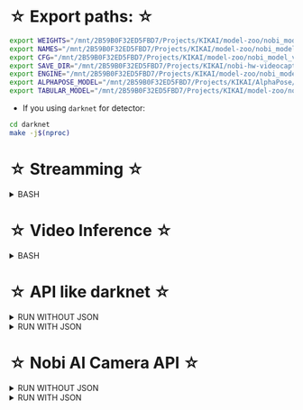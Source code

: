 # ☆ Export paths: ☆

```bash
export WEIGHTS="/mnt/2B59B0F32ED5FBD7/Projects/KIKAI/model-zoo/nobi_model_v2/scaled_nobi_pose_v2.weights"
export NAMES="/mnt/2B59B0F32ED5FBD7/Projects/KIKAI/model-zoo/nobi_model_v2/scaled_nobi_pose_v2.names"
export CFG="/mnt/2B59B0F32ED5FBD7/Projects/KIKAI/model-zoo/nobi_model_v2/scaled_nobi_pose_v2.cfg"
export SAVE_DIR="/mnt/2B59B0F32ED5FBD7/Projects/KIKAI/nobi-hw-videocapture/EMoi///"
export ENGINE="/mnt/2B59B0F32ED5FBD7/Projects/KIKAI/model-zoo/nobi_model_v2/scaled_nobi_pose_v2.engine"
export ALPHAPOSE_MODEL="/mnt/2B59B0F32ED5FBD7/Projects/KIKAI/AlphaPose/AlphaPose_TorchScript/model-zoo/fast_pose_res50/fast_res50_256x192.jit"
export TABULAR_MODEL="/mnt/2B59B0F32ED5FBD7/Projects/KIKAI/model-zoo/nobi_tabular_v1/tabular_v1.jit"
```

- If you using `darknet` for detector:

```bash
cd darknet
make -j$(nproc)
```

# ☆ Streamming ☆

<details>
  <summary>BASH</summary>

## Build Streamming 4 Camera Test

```bash
rm -rf .cmake/ *
cmake -DFOUR_CAMS=ON -DCAM_ID_EXAMPLES=ON ..
cmake --build . --config Release
./Nobi_App
```

## Build Streamming 4 Video Source Test

```bash
rm -rf .cmake/ *
cmake -DFOUR_CAMS=ON -DVIDEO_EXAMPLES=ON ..
cmake --build . --config Release
./Nobi_App
```

## Build Streaming From Camera Test

```bash
rm -rf .cmake/ *
cmake -DSINGLE_CAM=ON -DCAM_ID_EXAMPLES=ON ..
cmake --build . --config Release
./Nobi_App
```

## Build Streaming From Video Soure Test

```bash
rm -rf .cmake/ *
cmake -DSINGLE_CAM=ON -DVIDEO_EXAMPLES=ON ..
cmake --build . --config Release
./Nobi_App
```

</details>

# ☆ Video Inference ☆

<details>
  <summary>BASH</summary>

## Build test object detection by TensorRT model on a sample video path like darknet


```bash
rm -rf .cmake/ *
cmake -DINFERENCE_VIDEO=ON ..
cmake --build . --config Release
./Nobi_App
```

## Build test object detection by darknet C++ model on a sample video path like darknet

```bash
rm -rf .cmake/ *
cmake -DINFERENCE_VIDEO=ON -DINFERENCE_DARKNET=ON -DVIDEO_EXAMPLES=ON ..
cmake --build . --config Release
./Nobi_App
```

## Build test object detection by TensorRT model on a sample video path like darknet, and support **_pose estimation_**

```bash
rm -rf .cmake/ *
cmake -DINFERENCE_VIDEO=ON -DVIDEO_EXAMPLES=ON -DINFERENCE_ALPHAPOSE_TORCH=ON ..
cmake --build . --config Release
./Nobi_App
```

## Build test object detection by darknet C++ model on a sample video path like darknet, and support **_pose estimation_**

```bash
rm -rf .cmake/ *
cmake -DINFERENCE_VIDEO=ON -DINFERENCE_DARKNET=ON -DVIDEO_EXAMPLES=ON -DINFERENCE_ALPHAPOSE_TORCH=ON ..
cmake --build . --config Release
./Nobi_App
```

</details>

# ☆ API like darknet ☆

<details>
  <summary>RUN WITHOUT JSON</summary>

## Build test object detection by TensorRT model on a specific image path like darknet

```bash
rm -rf .cmake/ *
cmake -DTENSORRT_API=ON ..
cmake --build . --config Release
./Nobi_App --engine-file ${ENGINE} --label-file ${NAMES} --dims 512 512 --obj-thres 0.7 --nms-thres 0.7 --type-yolo csp --dont-show
```

## Build test object detection by darknet C++ model on a specific image path like darknet

```bash
rm -rf .cmake/ *
cmake -DTENSORRT_API=ON -DINFERENCE_DARKNET=ON ..
cmake --build . --config Release
./Nobi_App --weights-file ${WEIGHTS} --cfg-file ${CFG} --names-file ${NAMES} --thresh 0.7 --dont-show
```

## Build test object detection by TensorRT model on a specific image path like darknet, and support **_pose estimation_**

```bash
rm -rf .cmake/ *
cmake -DTENSORRT_API=ON -DINFERENCE_ALPHAPOSE_TORCH=ON ..
cmake --build . --config Release
./Nobi_App --engine-file ${ENGINE} --label-file ${NAMES} --alphapose-jit ${ALPHAPOSE_MODEL} --dims 512 512 --obj-thres 0.7 --nms-thres 0.7 --type-yolo csp --dont-show
```

## Build test object detection by darknet C++ model on a specific image path like darknet, and support **_pose estimation_**

```bash
rm -rf .cmake/ *
cmake -DTENSORRT_API=ON -DINFERENCE_DARKNET=ON -DINFERENCE_ALPHAPOSE_TORCH=ON ..
cmake --build . --config Release
./Nobi_App --weights-file ${WEIGHTS} --cfg-file ${CFG} --names-file ${NAMES} --alphapose-jit ${ALPHAPOSE_MODEL} --thresh 0.7 --dont-show
```

</details>

<details>
  <summary>RUN WITH JSON</summary>

## Build test object detection by TensorRT model on a sample video path like darknet and output `Json`

```bash
rm -rf .cmake/ *
cmake -DTENSORRT_API=ON -DJSON=ON ..
cmake --build . --config Release
./Nobi_App --engine-file ${ENGINE} --label-file ${NAMES} --dims 512 512 --obj-thres 0.7 --nms-thres 0.7 --type-yolo csp --dont-show
```

## Build test object detection by darknet C++ model on a sample video path like darknet and output `Json`

```bash
rm -rf .cmake/ *
cmake -DTENSORRT_API=ON -DINFERENCE_DARKNET=ON -DJSON=ON ..
cmake --build . --config Release
./Nobi_App --weights-file ${WEIGHTS} --cfg-file ${CFG} --names-file ${NAMES} --thresh 0.7 --dont-show
```

## Build test object detection by TensorRT model on a sample video path like darknet, and support **_pose estimation_** and output `Json`

```bash
rm -rf .cmake/ *
cmake -DTENSORRT_API=ON -DINFERENCE_ALPHAPOSE_TORCH=ON -DJSON=ON ..
cmake --build . --config Release
./Nobi_App --engine-file ${ENGINE} --label-file ${NAMES} --alphapose-jit ${ALPHAPOSE_MODEL} --dims 512 512 --obj-thres 0.7 --nms-thres 0.7 --type-yolo csp --dont-show
```

## Build test object detection by TensorRT model on a sample video path like darknet, and support **_pose estimation_**, **_tabular learner_** and output `Json`

```bash
rm -rf .cmake/ *
cmake -DTENSORRT_API=ON -DINFERENCE_ALPHAPOSE_TORCH=ON -DINFERENCE_TABULAR_TORCH=ON -DJSON=ON ..
cmake --build . --config Release
./Nobi_App --engine-file ${ENGINE} --label-file ${NAMES} --alphapose-jit ${ALPHAPOSE_MODEL} --tabular-jit ${TABULAR_MODEL} --dims 512 512 --obj-thres 0.7 --nms-thres 0.7 --type-yolo csp --dont-show
```

## Build test object detection by darknet C++ model on a sample video path like darknet, and support **_pose estimation_** and output `Json`

```bash
rm -rf .cmake/ *
cmake -DTENSORRT_API=ON -DINFERENCE_DARKNET=ON -DINFERENCE_ALPHAPOSE_TORCH=ON -DJSON=ON ..
cmake --build . --config Release
./Nobi_App --weights-file ${WEIGHTS} --cfg-file ${CFG} --names-file ${NAMES} --alphapose-jit ${ALPHAPOSE_MODEL} --thresh 0.7 --dont-show
```

</details>

# ☆ Nobi AI Camera API ☆

<details>
  <summary>RUN WITHOUT JSON</summary>

## Build Nobi API support object detection TensorRT

```bash
rm -rf .cmake/ *
cmake -DNOBI_CAMERA_AI_API=ON -DVIDEO_EXAMPLES=ON ..
cmake --build . --config Release
./Nobi_App --engine-file ${ENGINE} --label-file ${NAMES} --save-dir ${SAVE_DIR} --dims 512 512 --obj-thres 0.7 --nms-thres 0.7 --type-yolo csp --dont-show
```

## Build Nobi API support object detection darknet C++

```bash
rm -rf .cmake/ *
cmake -DNOBI_CAMERA_AI_API=ON -DINFERENCE_DARKNET=ON -DVIDEO_EXAMPLES=ON ..
cmake --build . --config Release
./Nobi_App --weights-file ${WEIGHTS} --cfg-file ${CFG} --names-file ${NAMES} --save-dir ${SAVE_DIR} --thresh 0.7 --dont-show
```

## Build Nobi API support object detection TensorRT and **_pose estimation_**

```bash
rm -rf .cmake/ *
cmake -DNOBI_CAMERA_AI_API=ON -DVIDEO_EXAMPLES=ON -DINFERENCE_ALPHAPOSE_TORCH=ON ..
cmake --build . --config Release
./Nobi_App --engine-file ${ENGINE} --label-file ${NAMES} --alphapose-jit ${ALPHAPOSE_MODEL} --save-dir ${SAVE_DIR} --dims 512 512 --obj-thres 0.7 --nms-thres 0.7 --type-yolo csp --dont-show
```

## Build Nobi API support object detection darknet C++ and **_pose estimation_**

```bash
rm -rf .cmake/ *
cmake -DNOBI_CAMERA_AI_API=ON -DINFERENCE_DARKNET=ON -DVIDEO_EXAMPLES=ON -DINFERENCE_ALPHAPOSE_TORCH=ON ..
cmake --build . --config Release
./Nobi_App --weights-file ${WEIGHTS} --cfg-file ${CFG} --names-file ${NAMES} --alphapose-jit ${ALPHAPOSE_MODEL} --save-dir ${SAVE_DIR} --thresh 0.7 --dont-show
```

</details>

<details>
  <summary>RUN WITH JSON</summary>

## Build Nobi API support object detection TensorRT and output `Json`

```bash
rm -rf .cmake/ *
cmake -DNOBI_CAMERA_AI_API=ON -DVIDEO_EXAMPLES=ON -DJSON=ON ..
cmake --build . --config Release
./Nobi_App --engine-file ${ENGINE} --label-file ${NAMES} --save-dir ${SAVE_DIR} --dims 512 512 --obj-thres 0.7 --nms-thres 0.7 --type-yolo csp --dont-show
```

## Build Nobi API support object detection darknet C++ and output `Json`

```bash
rm -rf .cmake/ *
cmake -DNOBI_CAMERA_AI_API=ON -DINFERENCE_DARKNET=ON -DVIDEO_EXAMPLES=ON -DJSON=ON ..
cmake --build . --config Release
./Nobi_App --weights-file ${WEIGHTS} --cfg-file ${CFG} --names-file ${NAMES} --save-dir ${SAVE_DIR} --thresh 0.7 --dont-show
```

## Build Nobi API support object detection TensorRT and **_pose estimation_** and output `Json`

```bash
rm -rf .cmake/ *
cmake -DNOBI_CAMERA_AI_API=ON -DVIDEO_EXAMPLES=ON -DINFERENCE_ALPHAPOSE_TORCH=ON -DJSON=ON ..
cmake --build . --config Release
./Nobi_App --engine-file ${ENGINE} --label-file ${NAMES} --alphapose-jit ${ALPHAPOSE_MODEL} --save-dir ${SAVE_DIR} --dims 512 512 --obj-thres 0.7 --nms-thres 0.7 --type-yolo csp --dont-show
```

## Build Nobi API support object detection TensorRT and **_pose estimation_**, **_tabular learner_** and output `Json`

```bash
rm -rf .cmake/ *
cmake -DNOBI_CAMERA_AI_API=ON -DVIDEO_EXAMPLES=ON -DINFERENCE_ALPHAPOSE_TORCH=ON -DINFERENCE_TABULAR_TORCH=ON -DJSON=ON ..
cmake --build . --config Release
./Nobi_App --engine-file ${ENGINE} --label-file ${NAMES} --alphapose-jit ${ALPHAPOSE_MODEL} --tabular-jit ${TABULAR_MODEL} --save-dir ${SAVE_DIR} --dims 512 512 --obj-thres 0.7 --nms-thres 0.7 --type-yolo csp --dont-show
```

## Build Nobi API support object detection darknet C++ and **_pose estimation_** and output `Json`

```bash
rm -rf .cmake/ *
cmake -DNOBI_CAMERA_AI_API=ON -DINFERENCE_DARKNET=ON -DVIDEO_EXAMPLES=ON -DINFERENCE_ALPHAPOSE_TORCH=ON -DJSON=ON ..
cmake --build . --config Release
./Nobi_App --weights-file ${WEIGHTS} --cfg-file ${CFG} --names-file ${NAMES} --alphapose-jit ${ALPHAPOSE_MODEL} --save-dir ${SAVE_DIR} --thresh 0.7 --dont-show
```

</details>
